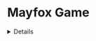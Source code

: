 **Mayfox Game**
=============

<details>
  <summary>Details</summary>
  
I do not own any music and images (and most of the code) here.

Original `readme`:
>  ludum-dare-28

>Our game for the Ludum Dare #28 jam

>Check out the [https://github.com/antila/ludum-dare-28/releases](releases "Releases") to see the version of the source submitted to the jam, since the source might have been changed since then. 

>Deployed version on github pages won't be updated to latest version until voting is over!

  
</details>
